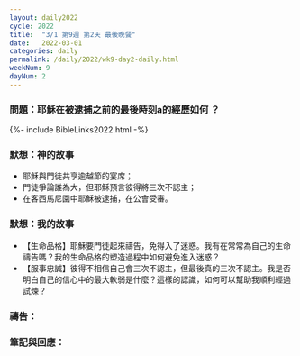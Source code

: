 ```yaml
---
layout: daily2022
cycle: 2022
title:  "3/1 第9週 第2天 最後晚餐"
date:   2022-03-01
categories: daily
permalink: /daily/2022/wk9-day2-daily.html
weekNum: 9
dayNum: 2
---
```


### 問題：耶穌在被逮捕之前的最後時刻a的經歷如何 ？

{%- include BibleLinks2022.html -%}

### 默想：神的故事 
+ 耶穌與門徒共享逾越節的宴席； 
+ 門徒爭論誰為大，但耶穌預言彼得將三次不認主； 
+ 在客西馬尼園中耶穌被逮捕，在公會受審。 

### 默想：我的故事
+ 【生命品格】耶穌要門徒起來禱告，免得入了迷惑。我有在常常為自己的生命禱告嗎？我的生命品格的塑造過程中如何避免進入迷惑？ 
+ 【服事忠誠】彼得不相信自己會三次不認主，但最後真的三次不認主。我是否明白自己的信心中的最大軟弱是什麼？這樣的認識，如何可以幫助我順利經過試煉？ 

### 禱告：

### 筆記與回應：
